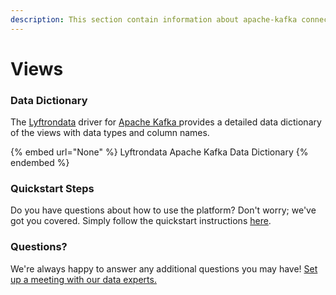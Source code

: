 ```yaml
---
description: This section contain information about apache-kafka connector views information
---
```


# Views

### Data Dictionary

The [Lyftrondata](https://www.lyftrondata.com/) driver for [Apache Kafka](None/)[ ](https://www.lyftrondata.com/integration/apache-kafka/)provides a detailed data dictionary of the views with data types and column names.

{% embed url="None" %}
Lyftrondata Apache Kafka Data Dictionary
{% endembed %}

### Quickstart Steps

Do you have questions about how to use the platform? Don't worry; we've got you covered. Simply follow the quickstart instructions [here](../README.md).

### Questions? <a href="#questions" id="questions"></a>

We're always happy to answer any additional questions you may have! [Set up a meeting with our data experts.](https://www.lyftrondata.com/book-a-meeting/)


